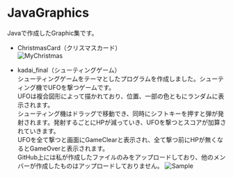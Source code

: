 # JavaGraphics
Javaで作成したGraphic集です。
* ChristmasCard（クリスマスカード）<br>
![MyChristmas](https://user-images.githubusercontent.com/95006366/147381622-57eb77df-fafb-4743-a2cf-db2936d79bc7.png)

* kadai_final（シューティングゲーム）<br>
シューティングゲームをテーマとしたプログラムを作成しました。シューティング機でUFOを撃つゲームです。<br>
UFOは複合図形によって描かれており、位置、一部の色ともにランダムに表示されます。<br>
シューティング機はドラッグで移動でき、同時にシフトキーを押すと弾が発射されます。発射するごとにHPが減っていき、UFOを撃つとスコアが加算されていきます。<br>
UFOを全て撃つと画面にGameClearと表示され、全て撃つ前にHPが無くなるとGameOverと表示されます。　<br>
GitHub上には私が作成したファイルのみをアップロードしており、他のメンバーが作成したものはアップロードしておりません。
![Sample](https://user-images.githubusercontent.com/95006366/147381744-46c975b6-c896-4c06-a7a9-d12505eff8f6.png)<br>
